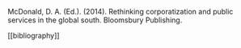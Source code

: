 McDonald, D. A. (Ed.). (2014). Rethinking corporatization and public services in the global south. Bloomsbury Publishing.


[[bibliography]]



